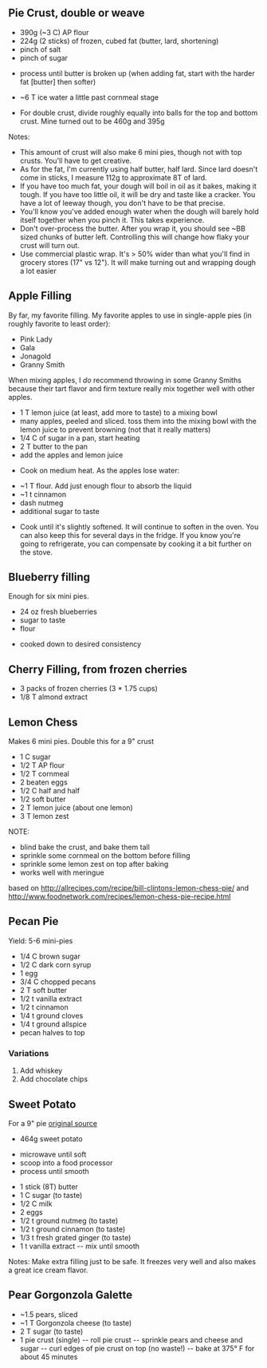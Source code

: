## Pie Crust, double or weave

+ 390g (~3 C) AP flour
+ 224g (2 sticks) of frozen, cubed fat (butter, lard, shortening)
+ pinch of salt
+ pinch of sugar
- process until butter is broken up (when adding fat, start with the harder fat [butter] then softer)
+ ~6 T ice water a little past cornmeal stage
- For double crust, divide roughly equally into balls for the top and bottom crust. Mine turned out to be 460g and 395g

Notes:

* This amount of crust will also make 6 mini pies, though not with top crusts. You'll have to get creative.
* As for the fat, I'm currently using half butter, half lard. Since lard doesn't come in sticks, I measure 112g to approximate 8T of lard.
* If you have too much fat, your dough will boil in oil as it bakes, making it tough. If you have too little oil, it will be dry and taste like a cracker. You have a lot of leeway though, you don't have to be that precise.
* You'll know you've added enough water when the dough will barely hold itself together when you pinch it. This takes experience.
* Don't over-process the butter. After you wrap it, you should see ~BB sized chunks of butter left. Controlling this will change how flaky your crust will turn out.
* Use commercial plastic wrap. It's > 50% wider than what you'll find in grocery stores (17" vs 12"). It will make turning out and wrapping dough a lot easier

Apple Filling
-------------

By far, my favorite filling. My favorite apples to use in single-apple pies (in roughly favorite to least order):

* Pink Lady
* Gala
* Jonagold
* Granny Smith

When mixing apples, I *do* recommend throwing in some Granny Smiths because their tart flavor and firm texture
really mix together well with other apples.

+ 1 T lemon juice (at least, add more to taste) to a mixing bowl
+ many apples, peeled and sliced. toss them into the mixing bowl with the lemon juice to prevent browning (not that it really matters)
+ 1/4 C of sugar in a pan, start heating
+ 2 T butter to the pan
+ add the apples and lemon juice
* Cook on medium heat. As the apples lose water:
+ ~1 T flour. Add just enough flour to absorb the liquid
+ ~1 t cinnamon
+ dash nutmeg
+ additional sugar to taste
* Cook until it's slightly softened. It will continue to soften in the oven. You can also keep this for several days in the fridge. If you know you're going to refrigerate, you can compensate by cooking it a bit further on the stove.

## Blueberry filling

Enough for six mini pies.

+ 24 oz fresh blueberries
+ sugar to taste
+ flour
- cooked down to desired consistency

## Cherry Filling, from frozen cherries
+ 3 packs of frozen cherries (3 * 1.75 cups)
+ 1/8 T almond extract


Lemon Chess
-----------

Makes 6 mini pies. Double this for a 9" crust

+ 1 C sugar
+ 1/2 T AP flour
+ 1/2 T cornmeal
+ 2 beaten eggs
+ 1/2 C half and half
+ 1/2 soft butter
+ 2 T lemon juice (about one lemon)
+ 3 T lemon zest

NOTE:
* blind bake the crust, and bake them tall
* sprinkle some cornmeal on the bottom before filling
* sprinkle some lemon zest on top after baking
* works well with meringue

based on http://allrecipes.com/recipe/bill-clintons-lemon-chess-pie/ and http://www.foodnetwork.com/recipes/lemon-chess-pie-recipe.html


Pecan Pie
---------

Yield: 5-6 mini-pies

+ 1/4 C brown sugar
+ 1/2 C dark corn syrup
+ 1 egg
+ 3/4 C chopped pecans
+ 2 T soft butter
+ 1/2 t vanilla extract
+ 1/2 t cinnamon
+ 1/4 t ground cloves
+ 1/4 t ground allspice
+ pecan halves to top

### Variations

1. Add whiskey
2. Add chocolate chips

Sweet Potato
------------

For a 9" pie [original source](http://allrecipes.com/recipe/sweet-potato-pie-i/)

+ 464g sweet potato
- microwave until soft
- scoop into a food processor
- process until smooth
+ 1 stick (8T) butter
+ 1 C sugar (to taste)
+ 1/2 C milk
+ 2 eggs
+ 1/2 t ground nutmeg (to taste)
+ 1/2 t ground cinnamon (to taste)
+ 1/3 t fresh grated ginger (to taste)
+ 1 t vanilla extract
-- mix until smooth

Notes: Make extra filling just to be safe. It freezes very well and also makes a great ice cream flavor.


Pear Gorgonzola Galette
-----------------------

+ ~1.5 pears, sliced
+ ~1 T Gorgonzola cheese (to taste)
+ 2 T sugar (to taste)
+ 1 pie crust (single)
-- roll pie crust
-- sprinkle pears and cheese and sugar
-- curl edges of pie crust on top (no waste!)
-- bake at 375° F for about 45 minutes
